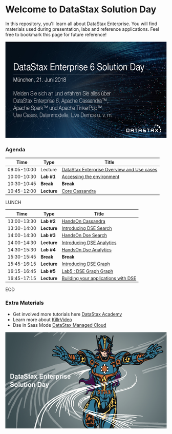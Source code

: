 Welcome to DataStax Solution Day
========================================

In this repository, you'll learn all about DataStax Enterprise. You will find materials used during presentation, labs and reference applications. Feel free to bookmark this page for future reference!

<img src="./img/Munchen_2018.jpg" height="300" />

### Agenda

| Time  | Type  | Title
|---|---|---|
| 09:05-10:00  | Lecture | [DataStax Enterprise Overview and Use cases](https://github.com/DataStax-Academy/solution-day-2018/blob/master/lectures/SD2018_01_Product_Overview.pptx)  |
| 10:00-10:30  | **Lab #1** | [Accessing the environment](./labs/lab1)  |
| 10:30-10:45  | **Break** | **Break**  |
| 10:45-12:00  | **Lecture** | [Core Cassandra](https://github.com/DataStax-Academy/solution-day-2018/blob/master/lectures/SD2018_02_Core_Cassandra.pptx)  |

LUNCH

| Time  | Type  | Title
|---|---|---|
| 13:00-13:30  | **Lab #2**  | [HandsOn Cassandra](./labs/lab2)  |
| 13:30-14:00  | **Lecture** | [Introducing DSE Search](https://github.com/DataStax-Academy/solution-day-2018/blob/master/lectures/SD2018_03_Dse_Search.pptx) |
| 14:00-14:30  | **Lab #3**  | [HandsOn Dse Search](./labs/lab3) |
| 14:00-14:30  | **Lecture** | [Introducing DSE Analytics](https://github.com/DataStax-Academy/solution-day-2018/blob/master/lectures/SD2018_04_Dse_Analytics.pptx) |
| 14:30-15:30  | **Lab #4**  | [HandsOn Dse Analytics](./labs/lab4) |
| 15:30-15:45  | **Break**   | **Break** 
| 15:45-16:15  | **Lecture** | [Introducing DSE Graph](https://github.com/DataStax-Academy/solution-day-2018/blob/master/lectures/SD2018_05_Dse%20Graph.pptx) |
| 16:15-16:45  | **Lab #5**  | [Lab5 : DSE Graph Graph](./labs/lab5)  |
| 16:45-17:15  | **Lecture** | [Building your applications with DSE](http://killrvideo.github.io) |

EOD

### Extra Materials

* Get involved more tutorials here [DataStax Academy](https://academy.datastax.com/)
* Learn more about [KillrVideo](https://github.com/killrvideo)
* Dse in Saas Mode [DataStax Managed Cloud](./03_Materials/DataStax_Managed_Cloud.pdf)

<img src="./img/banner.png" height="300" />

